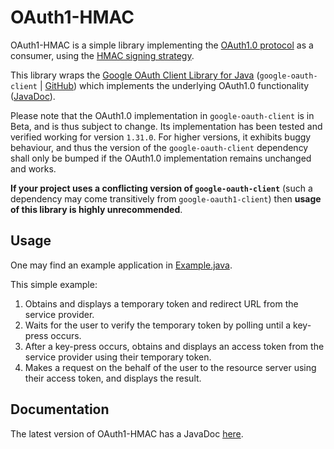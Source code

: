 # OAuth1-HMAC

OAuth1-HMAC is a simple library implementing the [OAuth1.0 protocol](https://en.wikipedia.org/wiki/OAuth) as a consumer, using the [HMAC signing strategy](https://en.wikipedia.org/wiki/HMAC).

This library wraps the [Google OAuth Client Library for Java](https://developers.google.com/api-client-library/java/google-oauth-java-client) (`google-oauth-client` | [GitHub](https://github.com/googleapis/google-oauth-java-client)) which implements the underlying OAuth1.0 functionality ([JavaDoc](https://googleapis.dev/java/google-oauth-client/1.25.0/com/google/api/client/auth/oauth/package-summary.html)).

Please note that the OAuth1.0 implementation in `google-oauth-client` is in Beta, and is thus subject to change. Its implementation has been tested and verified working for version `1.31.0`. For higher versions, it exhibits buggy behaviour, and thus the version of the `google-oauth-client` dependency shall only be bumped if the OAuth1.0 implementation remains unchanged and works.
 
**If your project uses a conflicting version of `google-oauth-client`** (such a dependency may come transitively from `google-oauth1-client`) then **usage of this library is highly unrecommended**.
 
## Usage
 
One may find an example application in [Example.java](src/test/java/example/Example.java).
 
This simple example:
1. Obtains and displays a temporary token and redirect URL from the service provider.
1. Waits for the user to verify the temporary token by polling until a key-press occurs.
1. After a key-press occurs, obtains and displays an access token from the service provider using their temporary token.
1. Makes a request on the behalf of the user to the resource server using their access token, and displays the result.
 
## Documentation
 
The latest version of OAuth1-HMAC has a JavaDoc [here](https://omarathon.github.io/oauth1-hmac/).
